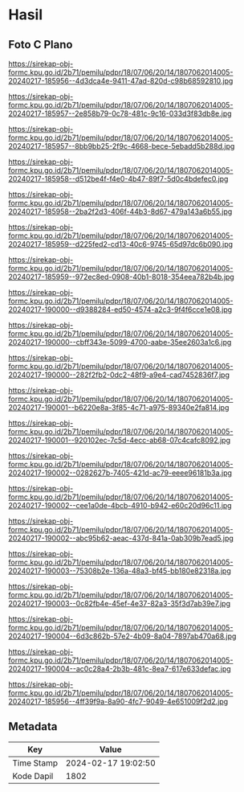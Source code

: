 # Hasil

## Foto C Plano

https://sirekap-obj-formc.kpu.go.id/2b71/pemilu/pdpr/18/07/06/20/14/1807062014005-20240217-185956--4d3dca4e-9411-47ad-820d-c98b68592810.jpg

https://sirekap-obj-formc.kpu.go.id/2b71/pemilu/pdpr/18/07/06/20/14/1807062014005-20240217-185957--2e858b79-0c78-481c-9c16-033d3f83db8e.jpg

https://sirekap-obj-formc.kpu.go.id/2b71/pemilu/pdpr/18/07/06/20/14/1807062014005-20240217-185957--8bb9bb25-2f9c-4668-bece-5ebadd5b288d.jpg

https://sirekap-obj-formc.kpu.go.id/2b71/pemilu/pdpr/18/07/06/20/14/1807062014005-20240217-185958--d512be4f-f4e0-4b47-89f7-5d0c4bdefec0.jpg

https://sirekap-obj-formc.kpu.go.id/2b71/pemilu/pdpr/18/07/06/20/14/1807062014005-20240217-185958--2ba2f2d3-406f-44b3-8d67-479a143a6b55.jpg

https://sirekap-obj-formc.kpu.go.id/2b71/pemilu/pdpr/18/07/06/20/14/1807062014005-20240217-185959--d225fed2-cd13-40c6-9745-65d97dc6b090.jpg

https://sirekap-obj-formc.kpu.go.id/2b71/pemilu/pdpr/18/07/06/20/14/1807062014005-20240217-185959--972ec8ed-0908-40b1-8018-354eea782b4b.jpg

https://sirekap-obj-formc.kpu.go.id/2b71/pemilu/pdpr/18/07/06/20/14/1807062014005-20240217-190000--d9388284-ed50-4574-a2c3-9f4f6cce1e08.jpg

https://sirekap-obj-formc.kpu.go.id/2b71/pemilu/pdpr/18/07/06/20/14/1807062014005-20240217-190000--cbff343e-5099-4700-aabe-35ee2603a1c6.jpg

https://sirekap-obj-formc.kpu.go.id/2b71/pemilu/pdpr/18/07/06/20/14/1807062014005-20240217-190000--282f2fb2-0dc2-48f9-a9e4-cad7452836f7.jpg

https://sirekap-obj-formc.kpu.go.id/2b71/pemilu/pdpr/18/07/06/20/14/1807062014005-20240217-190001--b6220e8a-3f85-4c71-a975-89340e2fa814.jpg

https://sirekap-obj-formc.kpu.go.id/2b71/pemilu/pdpr/18/07/06/20/14/1807062014005-20240217-190001--920102ec-7c5d-4ecc-ab68-07c4cafc8092.jpg

https://sirekap-obj-formc.kpu.go.id/2b71/pemilu/pdpr/18/07/06/20/14/1807062014005-20240217-190002--0282627b-7405-421d-ac79-eeee96181b3a.jpg

https://sirekap-obj-formc.kpu.go.id/2b71/pemilu/pdpr/18/07/06/20/14/1807062014005-20240217-190002--cee1a0de-4bcb-4910-b942-e60c20d96c11.jpg

https://sirekap-obj-formc.kpu.go.id/2b71/pemilu/pdpr/18/07/06/20/14/1807062014005-20240217-190002--abc95b62-aeac-437d-841a-0ab309b7ead5.jpg

https://sirekap-obj-formc.kpu.go.id/2b71/pemilu/pdpr/18/07/06/20/14/1807062014005-20240217-190003--75308b2e-136a-48a3-bf45-bb180e82318a.jpg

https://sirekap-obj-formc.kpu.go.id/2b71/pemilu/pdpr/18/07/06/20/14/1807062014005-20240217-190003--0c82fb4e-45ef-4e37-82a3-35f3d7ab39e7.jpg

https://sirekap-obj-formc.kpu.go.id/2b71/pemilu/pdpr/18/07/06/20/14/1807062014005-20240217-190004--6d3c862b-57e2-4b09-8a04-7897ab470a68.jpg

https://sirekap-obj-formc.kpu.go.id/2b71/pemilu/pdpr/18/07/06/20/14/1807062014005-20240217-190004--ac0c28a4-2b3b-481c-8ea7-617e633defac.jpg

https://sirekap-obj-formc.kpu.go.id/2b71/pemilu/pdpr/18/07/06/20/14/1807062014005-20240217-185956--4ff39f9a-8a90-4fc7-9049-4e651009f2d2.jpg


## Metadata

| Key        | Value               |
| ---------- | ------------------- |
| Time Stamp | 2024-02-17 19:02:50 |
| Kode Dapil | 1802                |



